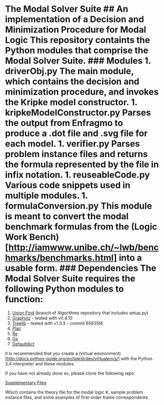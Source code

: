 # The Modal Solver Suite ## An implementation of a Decision and Minimization Procedure for Modal Logic This repository containts the Python modules that comprise the Modal Solver Suite.  ### Modules 1. driverObj.py The main module, which contains the decision and minimization procedure, and invokes the Kripke model constructor.  1. kripkeModelConstructor.py Parses the output from Enfragmo to produce a .dot file and .svg file for each model.  1. verifier.py Parses problem instance files and returns the formula represented by the file in infix notation.  1. reuseableCode.py Various code snippets used in multiple modules.  1. formulaConversion.py This module is meant to convert the modal benchmark formulas from the (Logic Work Bench)[http://iamwww.unibe.ch/~lwb/benchmarks/benchmarks.html] into a usable form.  ### Dependencies The Modal Solver Suite requires the following Python modules to function: 
1. [Union Find](https://github.com/wandaboyer/Algorithms.git) (branch of Algorithms repository that includes setup.py)
1. [Graphviz](https://github.com/xflr6/graphviz.git) - tested with v0.4.10
1. [Treelib](https://github.com/caesar0301/treelib.git) - tested with v1.3.3 - commit 65635f4
1. [Plac](https://pypi.python.org/pypi/plac)
1. [Re](https://docs.python.org/3/library/re.html)
1. [Os](https://docs.python.org/3/library/os.html)
1. [Defaultdict](https://docs.python.org/3.3/library/collections.html#collections.defaultdict)

It is recommended that you create a (virtual environment)[http://docs.python-guide.org/en/latest/dev/virtualenvs/] with the Python 3.4 interpreter and these modules.

If you have not already done so, please clone the following repo:

   [Supplementary Files](https://github.com/wandaboyer/MSS-SupplementaryFiles.git) 

Which contains the theory file for the modal logic K, sample problem instance files, and some examples of first-order frame correspondents.
